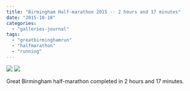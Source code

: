 ```yaml
---
title: "Birmingham Half-marathon 2015 -- 2 hours and 17 minutes"
date: "2015-10-18"
categories: 
  - "galleries-journal"
tags: 
  - "greatbirminghamrun"
  - "halfmarathon"
  - "running"
---
```


[![](images/After-birmimgham-half-marathon-2015.jpg)](images/After-birmimgham-half-marathon-2015.jpg)
[![](images/After-birmimgham-half-marathon-2015.jpg)](images/After-birmimgham-half-marathon-2015.jpg)

Great Birmingham half-marathon completed in 2 hours and 17 minutes.
